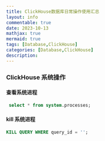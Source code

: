 ```yaml
---
title: ClickHouse数据库日常操作使用汇总
layout: info
commentable: true
date: 2023-10-13
mathjax: true
mermaid: true
tags: [Database,ClickHouse]
categories: [Database,ClickHouse]
description: 
---
```


### ClickHouse 系统操作

#### 查看系统进程

```sql
 select * from system.processes; 
```

#### kill 系统进程

```sql
KILL QUERY WHERE query_id = '';
```

